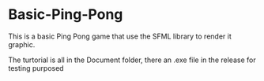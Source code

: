 # Basic-Ping-Pong
 
This is a basic Ping Pong game that use the SFML library to render it graphic.

The turtorial is all in the Document folder, there an .exe file in the release for testing purposed
